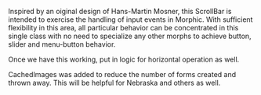 Inspired by an oiginal design of Hans-Martin Mosner, this ScrollBar is intended to exercise the handling of input events in Morphic.  With sufficient flexibility in this area, all particular behavior can be concentrated in this single class with no need to specialize any other morphs to achieve button, slider and menu-button behavior.Once we have this working, put in logic for horizontal operation as well.CachedImages was added to reduce the number of forms created and thrown away. This will be helpful for Nebraska and others as well.